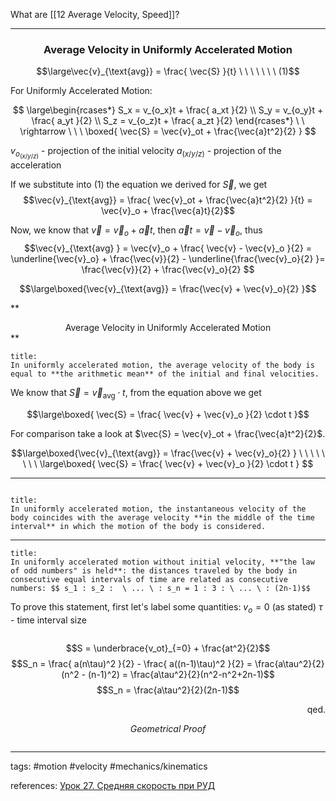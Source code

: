 What are [[12 Average Velocity, Speed]]?

---

### <center>Average Velocity in Uniformly Accelerated Motion</center>


$$\large\vec{v}_{\text{avg}} = \frac{ \vec{S} }{t}  \ \ \ \ \ \ \ (1)$$

For Uniformly Accelerated Motion:

$$
\large\begin{rcases*}
S_x = v_{o_x}t + \frac{ a_xt }{2} \\
S_y = v_{o_y}t + \frac{ a_yt }{2} \\
S_z = v_{o_z}t + \frac{ a_zt }{2}
\end{rcases*} \ \ \rightarrow \ \ \ \boxed{ \vec{S} = \vec{v}_ot + \frac{\vec{a}t^2}{2} }
$$

$v_{o_{(x/y/z)}}$ - projection of the initial velocity
$a_{(x/y/z)}$ - projection of the acceleration

If we substitute into $(1)$ the equation we derived for $\vec{S}$, we get 
$$\vec{v}_{\text{avg}} = \frac{ \vec{v}_ot + \frac{\vec{a}t^2}{2} }{t} = \vec{v}_o + \frac{\vec{a}t}{2}$$

Now, we know that $\vec{v} = \vec{v}_o + \vec{a}t$, then $\vec{a}t = \vec{v} - \vec{v}_o$, thus
$$\vec{v}_{\text{avg} } = \vec{v}_o + \frac{  \vec{v} - \vec{v}_o }{2} = \underline{\vec{v}_o} + \frac{\vec{v}}{2} - \underline{\frac{\vec{v}_o}{2} }= \frac{\vec{v}}{2} + \frac{\vec{v}_o}{2} $$

$$\large\boxed{\vec{v}_{\text{avg}} = \frac{\vec{v} + \vec{v}_o}{2} }$$

**<center>Average Velocity in Uniformly Accelerated Motion</center>
**

```ad-highlight
title:
In uniformly accelerated motion, the average velocity of the body is equal to **the arithmetic mean** of the initial and final velocities.
```

We know that $\vec{S} = \vec{v}_{\text{avg}} \cdot t$, from the equation above we get
 
 $$\large\boxed{ \vec{S} = \frac{ \vec{v} + \vec{v}_o }{2} \cdot t }$$
 
 For comparison take a look at $\vec{S} = \vec{v}_ot + \frac{\vec{a}t^2}{2}$.
 
 
 $$\large\boxed{\vec{v}_{\text{avg}} = \frac{\vec{v} + \vec{v}_o}{2} } \ \ \ \ \ \ \ \ \large\boxed{ \vec{S} = \frac{ \vec{v} + \vec{v}_o }{2} \cdot t } $$
 
 ---
 
 <center><img src="http://urlr.me/db5WB" alt=""/></center>

 ```ad-highlight
 title:
 In uniformly accelerated motion, the instantaneous velocity of the body coincides with the average velocity **in the middle of the time interval** in which the motion of the body is considered.
 ```
 
 ---
 
 
 ```ad-highlight
 title:
 In uniformly accelerated motion without initial velocity, **"the law of odd numbers" is held**: the distances traveled by the body in consecutive equal intervals of time are related as consecutive numbers: $$ s_1 : s_2 :  \ ... \ : s_n = 1 : 3 : \ ... \ : (2n-1)$$
 ```
 
To prove this statement, first let's label some quantities:
$v_o = 0$ (as stated)
$\tau$ - time interval size

<center><img src="http://urlr.me/trKV5" alt=""/></center>


 $$S = \underbrace{v_ot}_{=0} + \frac{at^2}{2}$$
 $$S_n = \frac{ a(n\tau)^2 }{2} - \frac{ a((n-1)\tau)^2 }{2} = \frac{a\tau^2}{2} (n^2 - (n-1)^2) = \frac{a\tau^2}{2}(n^2-n^2+2n-1)$$
 $$S_n = \frac{a\tau^2}{2}(2n-1)$$

<div style="text-align: right"> qed. </div>

 
 
 
*<center>Geometrical Proof</center>*
<center><img src="http://urlr.me/2BJzk" alt=""/></center>

---

tags: #motion #velocity #mechanics/kinematics 

references: [Урок 27. Средняя скорость при РУД ](https://www.youtube.com/watch?v=rp-igVufp-U&list=PL1Us50cZo25k6lXqOyfCYiKoTvaSbYxHX&index=4)
 
 
 